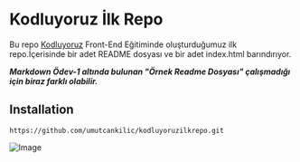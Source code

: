 # Kodluyoruz İlk Repo
 Bu repo [Kodluyoruz](https://www.kodluyoruz.org/) Front-End Eğitiminde oluşturduğumuz ilk repo.İçerisinde bir adet
 README dosyası ve bir adet index.html barındırıyor.

 ***Markdown Ödev-1 altında bulunan "Örnek Readme Dosyası" çalışmadığı için biraz farklı olabilir.***


 ## Installation

 `https://github.com/umutcankilic/kodluyoruzilkrepo.git`



 ![Image](https://picsum.photos/200/300)
